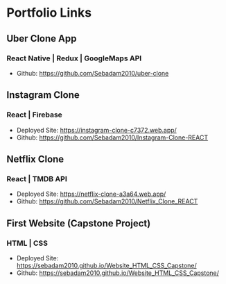 # Portfolio Links

## Uber Clone App 
### React Native | Redux | GoogleMaps API
- Github: https://github.com/Sebadam2010/uber-clone

## Instagram Clone 
### React | Firebase
- Deployed Site: https://instagram-clone-c7372.web.app/
- Github: https://github.com/Sebadam2010/Instagram-Clone-REACT

## Netflix Clone
### React | TMDB API
- Deployed Site: https://netflix-clone-a3a64.web.app/
- Github: https://github.com/Sebadam2010/Netflix_Clone_REACT

## First Website (Capstone Project)
### HTML | CSS 

- Deployed Site: https://sebadam2010.github.io/Website_HTML_CSS_Capstone/
- Github: https://sebadam2010.github.io/Website_HTML_CSS_Capstone/
